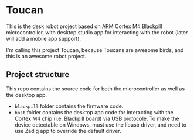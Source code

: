# Toucan

This is the desk robot project based on ARM Cortex M4 Blackpill microcontroller, with desktop studio app for interacting with the robot (later will add a mobile app support).

I'm calling this project Toucan, because Toucans are awesome birds, and this is an awesome robot project.

## Project structure

This repo contains the source code for both the microcontroller as well as the desktop app.
* `blackpill` folder contains the firmware code.
* `host` folder contains the desktop app code for interacting with the Cortex M4 chip (i.e. Blackpill board) via USB protocole.
To make the device detectable on Windows, must use the libusb driver, and need to use Zadig app to override the default driver.